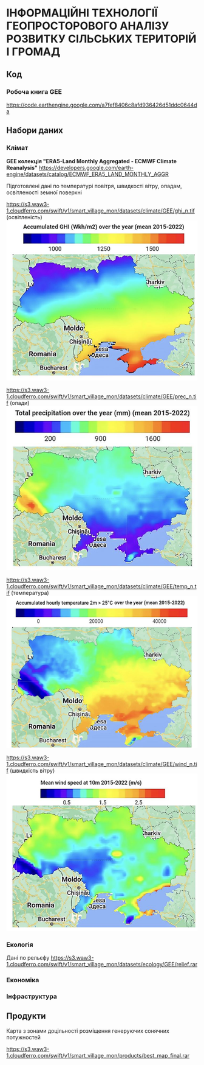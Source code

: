 # ІНФОРМАЦІЙНІ ТЕХНОЛОГІЇ ГЕОПРОСТОРОВОГО АНАЛІЗУ РОЗВИТКУ СІЛЬСЬКИХ ТЕРИТОРІЙ І ГРОМАД
## Код
### Робоча книга GEE
https://code.earthengine.google.com/a7fef8406c8afd936426d51ddc0644da
## Набори даних
### Клімат
**GEE колекція "ERA5-Land Monthly Aggregated - ECMWF Climate Reanalysis"** 
https://developers.google.com/earth-engine/datasets/catalog/ECMWF_ERA5_LAND_MONTHLY_AGGR

Підготовлені дані по температурі повітря, швидкості вітру, опадам, освітленості земної поверхні

https://s3.waw3-1.cloudferro.com/swift/v1/smart_village_mon/datasets/climate/GEE/ghi_n.tif (освітленість)
![Screenshot](insolation.JPG)

https://s3.waw3-1.cloudferro.com/swift/v1/smart_village_mon/datasets/climate/GEE/prec_n.tif (опади)
![Screenshot](precipitation.JPG)

https://s3.waw3-1.cloudferro.com/swift/v1/smart_village_mon/datasets/climate/GEE/temp_n.tif (температура)
![Screenshot](temperature.JPG)

https://s3.waw3-1.cloudferro.com/swift/v1/smart_village_mon/datasets/climate/GEE/wind_n.tif (швидкість вітру)
![Screenshot](wind_speed.JPG)

### Екологія
Дані по рельєфу
https://s3.waw3-1.cloudferro.com/swift/v1/smart_village_mon/datasets/ecology/GEE/relief.rar
### Економіка
### Інфраструктура
## Продукти
Карта з зонами доцільності розміщення генеруючих сонячних потужностей

https://s3.waw3-1.cloudferro.com/swift/v1/smart_village_mon/products/best_map_final.rar
